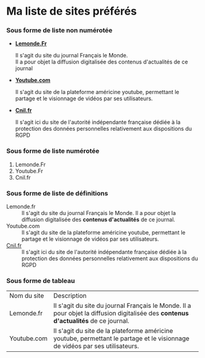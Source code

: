<!DOCTYPE html>
<html>
<head>
  <title>Exercice 1</title>
</head>
<body>
<h1> Ma liste de sites préférés </h1>
 <h3> Sous forme de liste non numérotée</h3>
 <ul>
  <li><b><a href="https://www.lemonde.fr">Lemonde.Fr</a></b></li>
  <p> Il s'agit du site du journal Français le Monde. <br> Il a pour objet la diffusion digitalisée des contenus d'actualités de ce journal </p>
  <li><b><a href="https://www.youtube.com">Youtube.com</a></b></li>
  <p> Il s'agit du site de la plateforme américine youtube, permettant le partage et le visionnage de vidéos par ses utilisateurs.<p>
  <li><b><a href="https://www.cnil.fr">Cnil.fr</a></b></li>
  <p> Il s'agit ici du site de l'autorité indépendante française dédiée à la protection des données personnelles relativement aux dispositions du RGPD</p>
</ul>
 <h3> Sous forme de liste numérotée</h3>
 <ol>
  <li>Lemonde.Fr</li>
  <li>Youtube.Fr</li>
  <li>Cnil.fr</li>
 </ol>
 <h3> Sous forme de liste de définitions</h3>
 <dl>
    <dt><a =href"https://www.lemonde.fr">Lemonde.fr</dt>
    <dd>Il s'agit du site du journal Français le Monde. Il a pour objet la diffusion digitalisée des <strong>contenus d'actualités</strong> de ce journal.</dd>
   <dt><a =href"https://www.youtube.com">Youtube.com</dt>
    <dd>Il s'agit du site de la plateforme américine youtube, permettant le partage et le visionnage de vidéos par ses utilisateurs.</dd>
  <dt><a href="https://www.cnil.fr">Cnil.fr</a></dt>
  <dd>Il s'agit ici du site de l'autorité indépendante française dédiée à la protection des données personnelles relativement aux dispositions du RGPD</dd>
  
  <h3> Sous forme de tableau</h3>
   <table>
   <tr>
       <td>Nom du site </td>
       <td>Description</td>
   </tr>
   <tr>
       <td><a =href"https://www.lemonde.fr">Lemonde.fr</td>
       <td>Il s'agit du site du journal Français le Monde. Il a pour objet la diffusion digitalisée des <strong>contenus d'actualités</strong> de ce journal.</td>
    <tr>
     <td><a =href"https://www.youtube.com">Youtube.com</td>
      <td>Il s'agit du site de la plateforme américine youtube, permettant le partage et le visionnage de vidéos par ses utilisateurs.</td>
   </tr>
</table>
</body>
</html>
